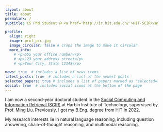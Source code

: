 ```yaml
---
layout: about
title: about
permalink: /
subtitle: CS Phd Student @ <a href='http://ir.hit.edu.cn/'>HIT-SCIR</a>

profile:
  align: right
  image: prof_pic.jpg
  image_circular: false # crops the image to make it circular
  more_info: 
    # <p>555 your office number</p>
    # <p>123 your address street</p>
    # <p>Your City, State 12345</p>

news: true  # includes a list of news items
latest_posts: true  # includes a list of the newest posts
selected_papers: true # includes a list of papers marked as "selected={true}"
social: true  # includes social icons at the bottom of the page
---
```


I am now a second-year doctoral student in the <a href='http://ir.hit.edu.cn/'>Social Computing and Information Retrieval (SCIR)</a> at Harbin Institute of Technology, supervised by Prof. Ming Liu.
Previously, I got my B.Eng. degree from HIT in 2022.

<!-- I am now a second-year doctor’s student at Faculty of Computer Science from Harbin Institute of Technology, supervised by Prof. Ming Liu. Previously, I got my B.Eng. degree from HIT in 2022. -->

My research interests lie in natural language reasoning, including question answering, chain-of-thought reasoning, and multimodal reasoning.

<!-- Link to your social media connections, too. This theme is set up to use [Font Awesome icons](http://fortawesome.github.io/Font-Awesome/) and [Academicons](https://jpswalsh.github.io/academicons/), like the ones below. Add your Facebook, Twitter, LinkedIn, Google Scholar, or just disable all of them. -->